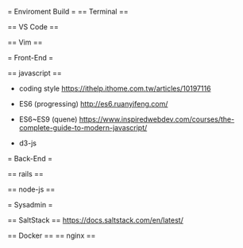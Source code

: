 = Enviroment Build =
== Terminal ==

== VS Code ==

== Vim ==


= Front-End =

== javascript ==

* coding style
https://ithelp.ithome.com.tw/articles/10197116


* ES6 (progressing)
http://es6.ruanyifeng.com/

* ES6~ES9 (quene)
https://www.inspiredwebdev.com/courses/the-complete-guide-to-modern-javascript/

* d3-js


= Back-End =

== rails ==

== node-js ==


= Sysadmin = 

== SaltStack ==
  https://docs.saltstack.com/en/latest/


== Docker ==
== nginx ==
